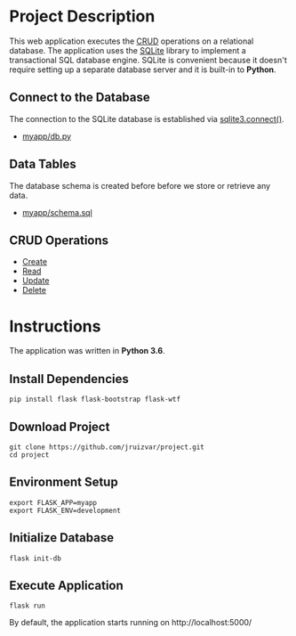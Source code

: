 # Project Description

This web application executes the [CRUD](https://en.wikipedia.org/wiki/Create,_read,_update_and_delete) operations on a relational database. The application uses the [SQLite](https://sqlite.org/about.html) library to implement a transactional SQL database engine. SQLite is convenient because it doesn't require setting up a separate database server and it is built-in to **Python**.

## Connect to the Database
The connection to the SQLite database is established via [sqlite3.connect()](https://docs.python.org/3/library/sqlite3.html#sqlite3.connect). 

- [myapp/db.py](myapp/db.py)

## Data Tables

The database schema is created before before we store or retrieve any data.

- [myapp/schema.sql](myapp/schema.sql)


## CRUD Operations

- [Create](https://github.com/jruizvar/project/blob/master/myapp/menu.py#L31-L34)
- [Read](https://github.com/jruizvar/project/blob/master/myapp/menu.py#L20)
- [Update](https://github.com/jruizvar/project/blob/master/myapp/menu.py#L47-L50)
- [Delete](https://github.com/jruizvar/project/blob/master/myapp/menu.py#L59-L61)


# Instructions

The application was written in **Python 3.6**.

## Install Dependencies

```
pip install flask flask-bootstrap flask-wtf
``` 

## Download Project
```
git clone https://github.com/jruizvar/project.git
cd project
```

## Environment Setup 

```
export FLASK_APP=myapp
export FLASK_ENV=development
```

## Initialize Database

```
flask init-db
```

## Execute Application
```
flask run
```

By default, the application starts running on http://localhost:5000/
